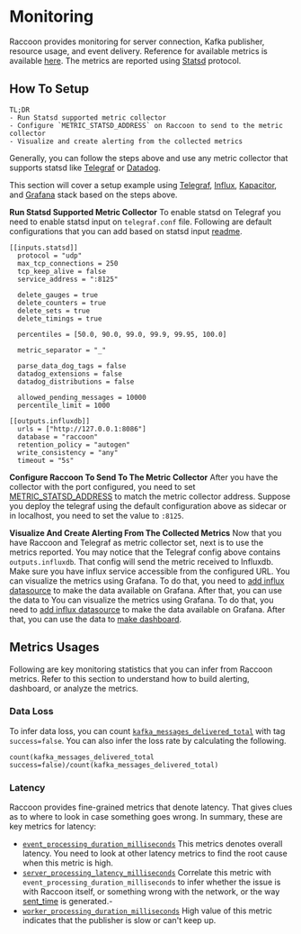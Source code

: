 # Monitoring

Raccoon provides monitoring for server connection, Kafka publisher, resource usage, and event delivery. Reference for available metrics is available [here](../reference/metrics.md). The metrics are reported using [Statsd](https://www.datadoghq.com/blog/statsd/) protocol.

## How To Setup

```text
TL;DR
- Run Statsd supported metric collector
- Configure `METRIC_STATSD_ADDRESS` on Raccoon to send to the metric collector
- Visualize and create alerting from the collected metrics
```

Generally, you can follow the steps above and use any metric collector that supports statsd like [Telegraf](https://www.influxdata.com/blog/getting-started-with-sending-statsd-metrics-to-telegraf-influxdb/) or [Datadog](https://docs.datadoghq.com/developers/dogstatsd/?tab=hostagent).

This section will cover a setup example using [Telegraf](https://www.influxdata.com/time-series-platform/telegraf/), [Influx](https://www.influxdata.com/), [Kapacitor](https://www.influxdata.com/time-series-platform/kapacitor/), and [Grafana](https://grafana.com/) stack based on the steps above.

**Run Statsd Supported Metric Collector** To enable statsd on Telegraf you need to enable statsd input on `telegraf.conf` file. Following are default configurations that you can add based on statsd input [readme](https://github.com/influxdata/telegraf/blob/master/plugins/inputs/statsd/README.md).

```text
[[inputs.statsd]]
  protocol = "udp"
  max_tcp_connections = 250
  tcp_keep_alive = false
  service_address = ":8125"

  delete_gauges = true
  delete_counters = true
  delete_sets = true
  delete_timings = true

  percentiles = [50.0, 90.0, 99.0, 99.9, 99.95, 100.0]

  metric_separator = "_"

  parse_data_dog_tags = false
  datadog_extensions = false
  datadog_distributions = false

  allowed_pending_messages = 10000
  percentile_limit = 1000

[[outputs.influxdb]]
  urls = ["http://127.0.0.1:8086"]
  database = "raccoon"
  retention_policy = "autogen"
  write_consistency = "any"
  timeout = "5s"
```

**Configure Raccoon To Send To The Metric Collector** After you have the collector with the port configured, you need to set [METRIC\_STATSD\_ADDRESS](https://odpf.gitbook.io/raccoon/reference/configurations#metric_statsd_address) to match the metric collector address. Suppose you deploy the telegraf using the default configuration above as sidecar or in localhost, you need to set the value to `:8125`.

**Visualize And Create Alerting From The Collected Metrics** Now that you have Raccoon and Telegraf as metric collector set, next is to use the metrics reported. You may notice that the Telegraf config above contains `outputs.influxdb`. That config will send the metric received to Influxdb. Make sure you have influx service accessible from the configured URL. You can visualize the metrics using Grafana. To do that, you need to [add influx datasource](https://www.influxdata.com/blog/how-grafana-dashboard-influxdb-flux-influxql/) to make the data available on Grafana. After that, you can use the data to You can visualize the metrics using Grafana. To do that, you need to [add influx datasource](https://www.influxdata.com/blog/how-grafana-dashboard-influxdb-flux-influxql/) to make the data available on Grafana. After that, you can use the data to [make dashboard](https://grafana.com/docs/grafana/latest/datasources/influxdb/#influxql-query-editor).

## Metrics Usages

Following are key monitoring statistics that you can infer from Raccoon metrics. Refer to this section to understand how to build alerting, dashboard, or analyze the metrics.

### Data Loss

To infer data loss, you can count [`kafka_messages_delivered_total`](https://odpf.gitbook.io/raccoon/reference/metrics#kafka_messages_delivered_total) with tag `success=false`. You can also infer the loss rate by calculating the following.

`count(kafka_messages_delivered_total success=false)/count(kafka_messages_delivered_total)`

### Latency

Raccoon provides fine-grained metrics that denote latency. That gives clues as to where to look in case something goes wrong. In summary, these are key metrics for latency:

* [`event_processing_duration_milliseconds`](https://odpf.gitbook.io/raccoon/reference/metrics#event_processing_duration_milliseconds) This metrics denotes overall latency. You need to look at other latency metrics to find the root cause when this metric is high.
* [`server_processing_latency_milliseconds`](https://odpf.gitbook.io/raccoon/reference/metrics#server_processing_latency_milliseconds) Correlate this metric with `event_processing_duration_milliseconds` to infer whether the issue is with Raccoon itself, or something wrong with the network, or the way [sent\_time](https://github.com/odpf/proton/blob/main/odpf/raccoon/SendEventRequest.proto#L43) is generated.-
* [`worker_processing_duration_milliseconds`](https://odpf.gitbook.io/raccoon/reference/metrics#worker_processing_duration_milliseconds) High value of this metric indicates that the publisher is slow or can't keep up.

